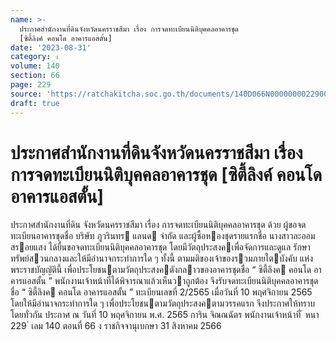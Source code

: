 ```yaml
---
name: >-
  ประกาศสำนักงานที่ดินจังหวัดนครราชสีมา เรื่อง การจดทะเบียนนิติบุคคลอาคารชุด
  [ซิตี้ลิงค์ คอนโด อาคารแอสตั้น]
date: '2023-08-31'
category: ง
volume: 140
section: 66
page: 229
source: 'https://ratchakitcha.soc.go.th/documents/140D066N0000000022900.pdf'
draft: true
---
```


# ประกาศสำนักงานที่ดินจังหวัดนครราชสีมา เรื่อง การจดทะเบียนนิติบุคคลอาคารชุด [ซิตี้ลิงค์ คอนโด อาคารแอสตั้น]

ประกาศสํานักงานที่ดิน จังหวัดนครราชสีมา เรื่อง การจดทะเบียนนิติบุคคลอาคารชุด ด้วย ผู้ขอจดทะเบียนอาคารชุดชื่อ บริษัท ภูวรินทร แลนด จํากัด และผู้ซื้อหองชุดรายแรกชื่อ นางสาวละออม สรอยแสง ได้ยื่นขอจดทะเบียนนิติบุคคลอาคารชุด โดยมีวัตถุประสงคเพื่อจัดการและดูแล รักษาทรัพย์สวนกลางและให้มีอํานาจกระทําการใด ๆ ทั้งนี้ ตามมติของเจ้าของรวมภายใตบังคับ แห่งพระราชบัญญัตินี้ เพื่อประโยชนตามวัตถุประสงคดังกลาวของอาคารชุดชื่อ “ ซิตี้ลิงค คอนโด อาคารแอสตั้น ” พนักงานเจ้าหน้าที่ได้พิจารณาแล้วเห็นวาถูกต้อง จึงรับจดทะเบียนนิติบุคคลอาคารชุดชื่อ “ ซิตี้ลิงค คอนโด อาคารแอสตั้น ” ทะเบียนเลขที่ 2/2565 เมื่อวันที่ 10 พฤศจิกายน 2565 โดยให้มีอํานาจกระทําการใด ๆ เพื่อประโยชนตามวัตถุประสงคตามวรรคแรก จึงประกาศให้ทราบโดยทั่วกัน ประกาศ ณ วันที่ 10 พฤศจิกายน พ.ศ. 2565 การิน จิณณฉัตร พนักงานเจ้าหน้าที่ ้ หนา 229 ่ เลม 140 ตอนที่ 66 ง ราชกิจจานุเบกษา 31 สิงหาคม 2566
